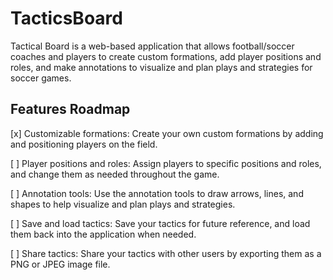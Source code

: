 # TacticsBoard
Tactical Board is a web-based application that allows football/soccer coaches and players to create custom formations, add player positions and roles, and make annotations to visualize and plan plays and strategies for soccer games.

## Features Roadmap
[x] Customizable formations: Create your own custom formations by adding and positioning players on the field.

[ ] Player positions and roles: Assign players to specific positions and roles, and change them as needed throughout the game.

[ ] Annotation tools: Use the annotation tools to draw arrows, lines, and shapes to help visualize and plan plays and strategies.

[ ] Save and load tactics: Save your tactics for future reference, and load them back into the application when needed.

[ ] Share tactics: Share your tactics with other users by exporting them as a PNG or JPEG image file.
